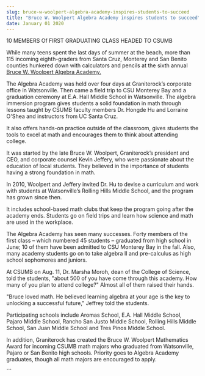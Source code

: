```yaml
---
slug: bruce-w-woolpert-algebra-academy-inspires-students-to-succeed
title: "Bruce W. Woolpert Algebra Academy inspires students to succeed"
date: January 01 2020
---
```


 
<p>10 MEMBERS Of FIRST GRADUATING CLASS HEADED TO CSUMB</p>
<p>
  While many teens spent the last days of summer at the beach, more than 115
  incoming eighth&#45;graders from Santa Cruz, Monterey and San Benito counties
  hunkered down with calculators and pencils at the sixth annual
  <a href="https://algebraacademy.net/">Bruce W. Woolpert Algebra Academy.</a>

  The Algebra Academy was held over four days at Graniterock’s corporate office
  in Watsonville. Then came a field trip to CSU Monterey Bay and a graduation
  ceremony at E.A. Hall Middle School in Watsonville. The algebra immersion
  program gives students a solid foundation in math through lessons taught by
  CSUMB faculty members Dr. Hongde Hu and Lorraine O'Shea and instructors from
  UC Santa Cruz.
</p>
<p>
  It also offers hands&#45;on practice outside of the classroom, gives students
  the tools to excel at math and encourages them to think about attending
  college.
</p>
<p>
  It was started by the late Bruce W. Woolpert, Graniterock’s president and CEO,
  and corporate counsel Kevin Jeffery, who were passionate about the education
  of local students. They believed in the importance of students having a strong
  foundation in math.
</p>
<p>
  In 2010, Woolpert and Jeffery invited Dr. Hu to devise a curriculum and work
  with students at Watsonville’s Rolling Hills Middle School, and the program
  has grown since then.
</p>
<p>
  It includes school&#45;based math clubs that keep the program going after the
  academy ends. Students go on field trips and learn how science and math are
  used in the workplace.
</p>
<p>
  The Algebra Academy has seen many successes. Forty members of the first class
  – which numbered 45 students – graduated from high school in June; 10 of them
  have been admitted to CSU Monterey Bay in the fall. Also, many academy
  students go on to take algebra II and pre&#45;calculus as high school
  sophomores and juniors.
</p>
<p>
  At CSUMB on Aug. 11, Dr. Marsha Moroh, dean of the College of Science, told
  the students, "about 500 of you have come through this academy. How many of
  you plan to attend college?" Almost all of them raised their hands.
</p>
<p>
  "Bruce loved math. He believed learning algebra at your age is the key to
  unlocking a successful future," Jeffrey told the students.
</p>
<p>
  Participating schools include Aromas School, E.A. Hall Middle School, Pajaro
  Middle School, Rancho San Justo Middle School, Rolling Hills Middle School,
  San Juan Middle School and Tres Pinos Middle School.
</p>
<p>
  In addition, Graniterock has created the Bruce W. Woolpert Mathematics Award
  for incoming CSUMB math majors who graduated from Watsonville, Pajaro or San
  Benito high schools. Priority goes to Algebra Academy graduates, though all
  math majors are encouraged to apply.
</p>
```
